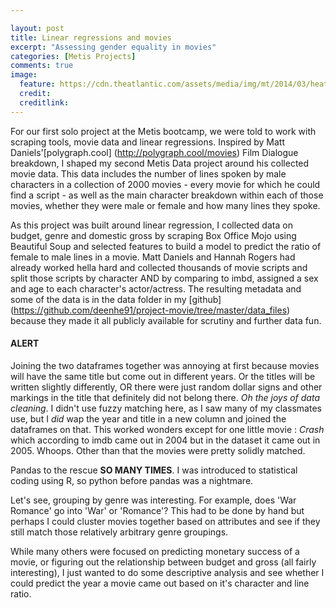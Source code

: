 ```yaml
---

layout: post
title: Linear regressions and movies
excerpt: "Assessing gender equality in movies"
categories: [Metis Projects]
comments: true
image:
  feature: https://cdn.theatlantic.com/assets/media/img/mt/2014/03/heathers1/lead_large.jpg
  credit: 
  creditlink:
---
```



For our first solo project at the Metis bootcamp, we were told to work with scraping tools, movie data and linear regressions.
Inspired by Matt Daniels'[polygraph.cool] (http://polygraph.cool/movies) Film Dialogue breakdown, I shaped my second Metis
Data project around his collected movie data. This data includes the number of lines spoken by male characters
in a collection of 2000 movies - every movie for which he could find a script - as well as the main character breakdown within each of those movies, whether they were male or female and how many lines they spoke.

As this project was built around linear regression, I collected data on budget, genre and domestic gross by scraping Box Office Mojo using Beautiful Soup and selected features to build a model to predict the ratio of female to male lines in a movie. Matt Daniels and Hannah Rogers had already worked hella hard and collected thousands of movie scripts and split those scripts by character AND by comparing to imbd, assigned a sex and age to each character's actor/actress. The resulting metadata and some of the data is in the data folder in my [github] (https://github.com/deenhe91/project-movie/tree/master/data_files) because they made it all publicly available for scrutiny and further data fun. 


#### ALERT
Joining the two dataframes together was annoying at first because movies will have the same title but come out in different years. Or the titles will be written slightly differently, OR there were just random dollar signs and other markings in the title that definitely did not belong there. _Oh the joys of data cleaning_. I didn't use fuzzy matching here, as I saw many of my classmates use, but I _did_ wap the year and title in a new column and joined the dataframes on that. This worked wonders except for one little movie : *Crash* which according to imdb came out in 2004 but in the dataset it came out in 2005. Whoops. Other than that the movies were pretty solidly matched. 

Pandas to the rescue **SO MANY TIMES**. I was introduced to statistical coding using R, so python before pandas was a nightmare. 

Let's see, grouping by genre was interesting. For example, does 'War Romance' go into 'War' or 'Romance'? This had to be done by hand but perhaps I could cluster movies together based on attributes and see if they still match those relatively arbitrary genre groupings.

While many others were focused on predicting monetary success of a movie, or figuring out the relationship between budget and gross (all fairly interesting), I just wanted to do some descriptive analysis and see whether I could predict the year a movie came out based on it's character and line ratio.
